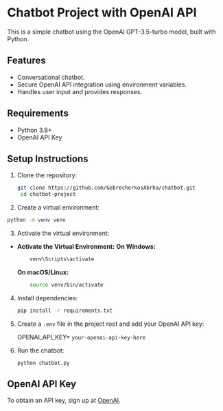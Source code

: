 # Chatbot Project with OpenAI API

This is a simple chatbot using the OpenAI GPT-3.5-turbo model, built with Python.

## Features

- Conversational chatbot.
- Secure OpenAI API integration using environment variables.
- Handles user input and provides responses.

## Requirements

- Python 3.8+
- OpenAI API Key

## Setup Instructions

1. Clone the repository:

   ```bash
   git clone https://github.com/GebrecherkosAbrha/chatbot.git
    cd chatbot-project
   ```

2. Create a virtual environment:

```bash
python -m venv venv
```

3. Activate the virtual environment:

- **Activate the Virtual Environment:**
  **On Windows:**

  ```bash
      venv\Scripts\activate
  ```

  **On macOS/Linux:**

  ```bash
      source venv/bin/activate
  ```

4. Install dependencies:

   ```bash
   pip install -r requirements.txt
   ```

5. Create a `.env` file in the project root and add your OpenAI API key:

   OPENAI_API_KEY= `your-openai-api-key-here`

6. Run the chatbot:

   `python chatbot.py`

## OpenAI API Key

To obtain an API key, sign up at [OpenAI](https://platform.openai.com/).
